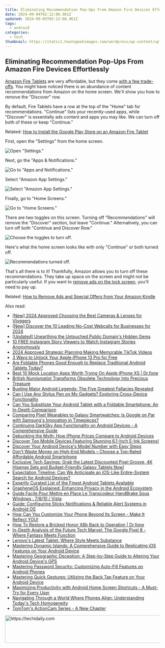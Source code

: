 ```yaml
---
title: Eliminating Recommendation Pop-Ups From Amazon Fire Devices Effortlessly
date: 2024-09-04T02:12:08.961Z
updated: 2024-09-05T02:12:08.961Z
tags:
  - android
categories:
  - tech
thumbnail: https://static1.howtogeekimages.com/wordpress/wp-content/uploads/2022/09/Fire-Tablet-discover.png
---
```


## Eliminating Recommendation Pop-Ups From Amazon Fire Devices Effortlessly

[Amazon Fire Tablets](https://win-howtos.techidaily.com/decoded-troubleshooting-failed-writes-to-0x-pointed-out-memory-slot-0x/) are very affordable, but they come [with a few trade-offs](https://android-location.techidaily.com/how-to-fake-gps-on-android-without-mock-location-for-your-honor-magic-v2-drfone-by-drfone-virtual/). You might have noticed there is an abundance of content recommendations from Amazon on the home screen. We'll show you how to remove the "Discover" row.

 By default, Fire Tablets have a row at the top of the "Home" tab for recommendations. "Continue" lists your recently-used apps, while "Discover" is essentially ads content and apps you may like. We can turn off both of these or keep "Continue."

Related: [How to Install the Google Play Store on an Amazon Fire Tablet](https://android-location.techidaily.com/how-to-fake-gps-on-android-without-mock-location-for-your-honor-magic-v2-drfone-by-drfone-virtual/) 

 First, open the "Settings" from the home screen.

![Open "Settings."](https://static1.howtogeekimages.com/wordpress/wp-content/uploads/2022/09/2022-09-21_14-40-45.png) 

 Next, go the "Apps & Notifications."

![Go to "Apps and Notifications."](https://static1.howtogeekimages.com/wordpress/wp-content/uploads/2022/09/2022-09-21_14-41-16.png) 

 Select "Amazon App Settings."

![Select "Amazon App Settings."](https://static1.howtogeekimages.com/wordpress/wp-content/uploads/2022/09/2022-09-21_14-41-46.png) 

 Finally, go to "Home Screens."

![Go to "Home Screens."](https://static1.howtogeekimages.com/wordpress/wp-content/uploads/2022/09/2022-09-21_14-42-09.png) 

 There are two toggles on this screen. Turning off "Recommendations" will remove the "Discover" section, but leave "Continue." Alternatively, you can turn off both "Continue and Discover Row."

![Choose the toggles to turn off.](https://static1.howtogeekimages.com/wordpress/wp-content/uploads/2022/09/2022-09-21_14-43-44.png) 

 Here's what the home screen looks like with only "Continue" or both turned off.

![Recommendations turned off.](https://static1.howtogeekimages.com/wordpress/wp-content/uploads/2022/09/2022-09-21_14-44-23.png) 

 That's all there is to it! Thankfully, Amazon allows you to turn off these recommendations. They take up space on the screen and might not be particularly useful. If you want to [remove ads on the lock screen](https://ios-unlock.techidaily.com/in-2024-5-most-effective-methods-to-unlock-apple-iphone-7-in-lost-mode-by-drfone-ios/), you'll need to pay up.

Related: [How to Remove Ads and Special Offers from Your Amazon Kindle](https://ios-unlock.techidaily.com/in-2024-5-most-effective-methods-to-unlock-apple-iphone-7-in-lost-mode-by-drfone-ios/)

<ins class="adsbygoogle"
     style="display:block"
     data-ad-format="autorelaxed"
     data-ad-client="ca-pub-7571918770474297"
     data-ad-slot="1223367746"></ins>



<ins class="adsbygoogle"
     style="display:block"
     data-ad-client="ca-pub-7571918770474297"
     data-ad-slot="8358498916"
     data-ad-format="auto"
     data-full-width-responsive="true"></ins>

<span class="atpl-alsoreadstyle">Also read:</span>
<div><ul>
<li><a href="https://youtube-sure.techidaily.com/024-approved-choosing-the-best-cameras-and-lenses-for-vloggers/"><u>[New] 2024 Approved  Choosing the Best Cameras & Lenses for Vloggers</u></a></li>
<li><a href="https://digital-screen-recording.techidaily.com/new-discover-the-10-leading-no-cost-webcalls-for-businesses-for-2024/"><u>[New] Discover the 10 Leading No-Cost Webcalls for Businesses for 2024</u></a></li>
<li><a href="https://fox-hovers.techidaily.com/updated-unearthing-the-untouched-public-domains-hidden-gems/"><u>[Updated] Unearthing the Untouched  Public Domain's Hidden Gems</u></a></li>
<li><a href="https://instagram-video-files.techidaily.com/10-free-instagram-story-viewers-to-watch-instagram-stories-anonymously/"><u>10 FREE Instagram Story Viewers to Watch Instagram Stories Anonymously</u></a></li>
<li><a href="https://vimeo-videos.techidaily.com/2024-approved-strategic-planning-making-memorable-tiktok-videos/"><u>2024 Approved  Strategic Planning  Making Memorable TikTok Videos</u></a></li>
<li><a href="https://sim-unlock.techidaily.com/3-ways-to-unlock-your-apple-iphone-13-pro-for-free-by-drfone-ios/"><u>3 Ways to Unlock Your Apple iPhone 13 Pro for Free</u></a></li>
<li><a href="https://hardware-help.techidaily.com/are-foldable-phones-good-enough-to-replace-traditional-android-tablets-today/"><u>Are Foldable Phones Good Enough to Replace Traditional Android Tablets Today?</u></a></li>
<li><a href="https://fake-location.techidaily.com/best-10-mock-location-apps-worth-trying-on-apple-iphone-xs-drfone-by-drfone-virtual-ios/"><u>Best 10 Mock Location Apps Worth Trying On Apple iPhone XS | Dr.fone</u></a></li>
<li><a href="https://hardware-help.techidaily.com/british-numismatist-transforms-obsolete-technology-into-precious-treasure/"><u>British Numismatist Transforms Obsolete Technology Into Precious Treasure</u></a></li>
<li><a href="https://hardware-help.techidaily.com/busting-major-android-legends-the-five-greatest-fallacies-revealed/"><u>Busting Major Android Legends: The Five Greatest Fallacies Revealed</u></a></li>
<li><a href="https://hardware-help.techidaily.com/can-i-use-any-stylus-pen-on-my-gadgets-exploring-cross-device-functionality/"><u>Can I Use Any Stylus Pen on My Gadgets? Exploring Cross-Device Functionality</u></a></li>
<li><a href="https://hardware-help.techidaily.com/can-you-substitute-your-android-tablet-with-a-foldable-smartphone-an-in-depth-comparison/"><u>Can You Substitute Your Android Tablet with a Foldable Smartphone: An In-Depth Comparison</u></a></li>
<li><a href="https://hardware-help.techidaily.com/comparing-pixel-wearables-to-galaxy-smartwatches-is-google-on-par-with-samsungs-innovation-in-timepieces/"><u>Comparing Pixel Wearables to Galaxy Smartwatches: Is Google on Par with Samsung's Innovation in Timepieces?</u></a></li>
<li><a href="https://hardware-help.techidaily.com/continuing-darksky-app-functionality-on-android-devices-a-comprehensive-guide/"><u>Continuing DarkSky App Functionality on Android Devices - A Comprehensive Guide</u></a></li>
<li><a href="https://hardware-help.techidaily.com/debunking-the-myth-how-iphone-prices-compare-to-android-devices/"><u>Debunking the Myth: How iPhone Prices Compare to Android Devices</u></a></li>
<li><a href="https://hardware-help.techidaily.com/discover-top-mobile-devices-featuring-stunning-61-inch-e-ink-screens/"><u>Discover Top Mobile Devices Featuring Stunning 6.1-Inch E-Ink Screens!</u></a></li>
<li><a href="https://hardware-help.techidaily.com/discover-your-android-devices-model-number-with-easy-steps/"><u>Discover Your Android Device's Model Number with Easy Steps</u></a></li>
<li><a href="https://hardware-help.techidaily.com/dont-waste-money-on-high-end-models-choose-a-top-rated-affordable-android-smartphone/"><u>Don't Waste Money on High-End Models – Choose a Top-Rated Affordable Android Smartphone</u></a></li>
<li><a href="https://hardware-help.techidaily.com/exclusive-tech-savings-grab-the-latest-discounted-pixel-groove-4k-hisense-sets-and-budget-friendly-galaxy-tablets-now/"><u>Exclusive Tech Savings: Grab the Latest Discounted Pixel Groove, 4K Hisense Sets and Budget-Friendly Galaxy Tablets Now!</u></a></li>
<li><a href="https://hardware-help.techidaily.com/expectation-timeline-can-we-anticipate-an-ios-like-entire-system-search-for-android-devices/"><u>Expectation Timeline: Can We Anticipate an iOS-Like Entire-System Search for Android Devices?</u></a></li>
<li><a href="https://hardware-help.techidaily.com/expertly-curated-list-of-the-finest-android-tablets-available/"><u>Expertly Curated List of the Finest Android Tablets Available</u></a></li>
<li><a href="https://hardware-help.techidaily.com/grapheneos-explained-enhancing-privacy-in-the-android-ecosystem/"><u>GrapheneOS Explained: Enhancing Privacy in the Android Ecosystem</u></a></li>
<li><a href="https://techtrends.techidaily.com/guide-facile-pour-mettre-en-place-le-transcodeur-handbrake-sous-windows-7810-vista/"><u>Guide Facile Pour Mettre en Place Le Transcodeur HandBrake Sous Windows : 7/8/10 / Vista</u></a></li>
<li><a href="https://hardware-help.techidaily.com/guide-configuring-sticky-notifications-and-reliable-alert-systems-in-android-os/"><u>Guide: Configuring Sticky Notifications & Reliable Alert Systems in Android OS</u></a></li>
<li><a href="https://hardware-help.techidaily.com/how-can-you-customize-your-phone-beyond-its-screen-make-it-reflect-you/"><u>How Can You Customize Your Phone Beyond Its Screen - Make It Reflect YOU!</u></a></li>
<li><a href="https://fix-guide.techidaily.com/how-to-restore-a-bricked-honor-x8b-back-to-operation-drfone-by-drfone-fix-android-problems-fix-android-problems/"><u>How To Restore a Bricked Honor X8b Back to Operation | Dr.fone</u></a></li>
<li><a href="https://hardware-help.techidaily.com/in-depth-analysis-of-the-future-tech-marvel-the-google-pixel-8-where-fantasy-meets-function/"><u>In-Depth Analysis of the Future Tech Marvel: The Google Pixel 8 - Where Fantasy Meets Function</u></a></li>
<li><a href="https://hardware-help.techidaily.com/lenovos-latest-tablet-where-style-meets-substance/"><u>Lenovo's Latest Tablet: Where Style Meets Substance</u></a></li>
<li><a href="https://hardware-help.techidaily.com/mastering-dynamic-islands-a-comprehensive-guide-to-replicating-ios-features-on-your-android-device/"><u>Mastering Dynamic Islands: A Comprehensive Guide to Replicating iOS Features on Your Android Device</u></a></li>
<li><a href="https://hardware-help.techidaily.com/mastering-geographic-deception-a-step-by-step-guide-to-altering-your-android-devices-gps/"><u>Mastering Geographic Deception: A Step-by-Step Guide to Altering Your Android Device's GPS</u></a></li>
<li><a href="https://hardware-help.techidaily.com/mastering-password-security-customizing-auto-fill-features-on-android-phones/"><u>Mastering Password Security: Customizing Auto-Fill Features on Android Phones</u></a></li>
<li><a href="https://hardware-help.techidaily.com/mastering-quick-gestures-utilizing-the-back-tap-feature-on-your-android-device/"><u>Mastering Quick Gestures: Utilizing the Back Tap Feature on Your Android Device</u></a></li>
<li><a href="https://hardware-help.techidaily.com/maximizing-productivity-with-android-home-screen-shortcuts-a-must-try-for-every-user/"><u>Maximizing Productivity with Android Home Screen Shortcuts - A Must-Try for Every User</u></a></li>
<li><a href="https://hardware-help.techidaily.com/navigating-through-a-world-where-phones-align-understanding-todays-tech-homogeneity/"><u>Navigating Through a World Where Phones Align: Understanding Today's Tech Homogeneity</u></a></li>
<li><a href="https://extra-resources.techidaily.com/tomtoms-actioncam-series-a-new-chapter/"><u>TomTom's ActionCam Series - A New Chapter</u></a></li>
</ul></div>

<!-- affiliate ads begin -->
<a href="https://versadesk.pxf.io/c/5597632/1815679/21290" target="_top" id="1815679">
  <img src="//a.impactradius-go.com/display-ad/21290-1815679" border="0" alt="https://techidaily.com" width="728" height="90"/>
</a>
<img height="0" width="0" src="https://versadesk.pxf.io/i/5597632/1815679/21290" style="position:absolute;visibility:hidden;" border="0" />
<!-- affiliate ads end -->